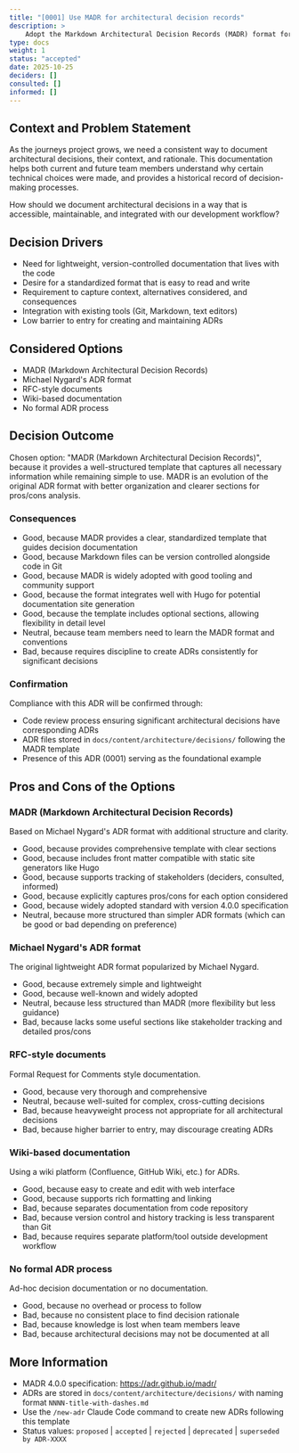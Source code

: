 ```yaml
---
title: "[0001] Use MADR for architectural decision records"
description: >
    Adopt the Markdown Architectural Decision Records (MADR) format for documenting architectural decisions in this project.
type: docs
weight: 1
status: "accepted"
date: 2025-10-25
deciders: []
consulted: []
informed: []
---
```


## Context and Problem Statement

As the journeys project grows, we need a consistent way to document architectural decisions, their context, and rationale. This documentation helps both current and future team members understand why certain technical choices were made, and provides a historical record of decision-making processes.

How should we document architectural decisions in a way that is accessible, maintainable, and integrated with our development workflow?

## Decision Drivers

* Need for lightweight, version-controlled documentation that lives with the code
* Desire for a standardized format that is easy to read and write
* Requirement to capture context, alternatives considered, and consequences
* Integration with existing tools (Git, Markdown, text editors)
* Low barrier to entry for creating and maintaining ADRs

## Considered Options

* MADR (Markdown Architectural Decision Records)
* Michael Nygard's ADR format
* RFC-style documents
* Wiki-based documentation
* No formal ADR process

## Decision Outcome

Chosen option: "MADR (Markdown Architectural Decision Records)", because it provides a well-structured template that captures all necessary information while remaining simple to use. MADR is an evolution of the original ADR format with better organization and clearer sections for pros/cons analysis.

### Consequences

* Good, because MADR provides a clear, standardized template that guides decision documentation
* Good, because Markdown files can be version controlled alongside code in Git
* Good, because MADR is widely adopted with good tooling and community support
* Good, because the format integrates well with Hugo for potential documentation site generation
* Good, because the template includes optional sections, allowing flexibility in detail level
* Neutral, because team members need to learn the MADR format and conventions
* Bad, because requires discipline to create ADRs consistently for significant decisions

### Confirmation

Compliance with this ADR will be confirmed through:
* Code review process ensuring significant architectural decisions have corresponding ADRs
* ADR files stored in `docs/content/architecture/decisions/` following the MADR template
* Presence of this ADR (0001) serving as the foundational example

## Pros and Cons of the Options

### MADR (Markdown Architectural Decision Records)

Based on Michael Nygard's ADR format with additional structure and clarity.

* Good, because provides comprehensive template with clear sections
* Good, because includes front matter compatible with static site generators like Hugo
* Good, because supports tracking of stakeholders (deciders, consulted, informed)
* Good, because explicitly captures pros/cons for each option considered
* Good, because widely adopted standard with version 4.0.0 specification
* Neutral, because more structured than simpler ADR formats (which can be good or bad depending on preference)

### Michael Nygard's ADR format

The original lightweight ADR format popularized by Michael Nygard.

* Good, because extremely simple and lightweight
* Good, because well-known and widely adopted
* Neutral, because less structured than MADR (more flexibility but less guidance)
* Bad, because lacks some useful sections like stakeholder tracking and detailed pros/cons

### RFC-style documents

Formal Request for Comments style documentation.

* Good, because very thorough and comprehensive
* Neutral, because well-suited for complex, cross-cutting decisions
* Bad, because heavyweight process not appropriate for all architectural decisions
* Bad, because higher barrier to entry, may discourage creating ADRs

### Wiki-based documentation

Using a wiki platform (Confluence, GitHub Wiki, etc.) for ADRs.

* Good, because easy to create and edit with web interface
* Good, because supports rich formatting and linking
* Bad, because separates documentation from code repository
* Bad, because version control and history tracking is less transparent than Git
* Bad, because requires separate platform/tool outside development workflow

### No formal ADR process

Ad-hoc decision documentation or no documentation.

* Good, because no overhead or process to follow
* Bad, because no consistent place to find decision rationale
* Bad, because knowledge is lost when team members leave
* Bad, because architectural decisions may not be documented at all

## More Information

* MADR 4.0.0 specification: https://adr.github.io/madr/
* ADRs are stored in `docs/content/architecture/decisions/` with naming format `NNNN-title-with-dashes.md`
* Use the `/new-adr` Claude Code command to create new ADRs following this template
* Status values: `proposed` | `accepted` | `rejected` | `deprecated` | `superseded by ADR-XXXX`
